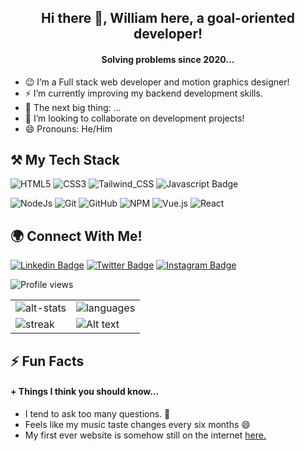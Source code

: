## <div align="center">Hi there 👋, William here, a goal-oriented developer!<div>
#### <div align="center">Solving problems since 2020...<div>


- 😉 I’m a Full stack web developer and motion graphics designer!
- ⚡ I’m currently improving my backend development skills.
- 🌱 The next big thing: ...
- 👯 I’m looking to collaborate on development projects!
- 😄 Pronouns: He/Him
<!---- 🤔 I’m looking to collaborate on projects
 💬 Ask me about ...--> 


## ⚒ My Tech Stack
![HTML5](https://img.shields.io/badge/html5-%23E34F26.svg?style=for-the-badge&logo=html5&logoColor=white)
![CSS3](https://img.shields.io/badge/css3-%231572B6.svg?style=for-the-badge&logo=css3&logoColor=white)
![Tailwind_CSS](https://img.shields.io/badge/Tailwind_CSS-38B2AC?style=for-the-badge&logo=tailwind-css&logoColor=white)
![Javascript Badge](https://img.shields.io/badge/-Javascript-F0DB4F?style=for-the-badge&labelColor=F0DB4F&logo=javascript&logoColor=black)
<!--![Kotlin](https://img.shields.io/badge/Kotlin-f26291?style=for-the-badge&logo=kotlin&logoColor=white)
![PHP](https://img.shields.io/badge/php-7175aa?style=for-the-badge&logo=php&logoColor=white)-->
![NodeJs](https://img.shields.io/badge/NodeJs-ffffff?style=for-the-badge&logo=Node.js&logoColor=6b9f5c)
![Git](https://img.shields.io/badge/git-%23F05033.svg?style=for-the-badge&logo=git&logoColor=white)
![GitHub](https://img.shields.io/badge/github-%23121011.svg?style=for-the-badge&logo=github&logoColor=white)
![NPM](https://img.shields.io/badge/NPM-%23000000.svg?style=for-the-badge&logo=npm&logoColor=white)
![Vue.js](https://img.shields.io/badge/Vue-41b883?style=for-the-badge&logo=vue.js&logoColor=white)
![React](https://img.shields.io/badge/React-000000?style=for-the-badge&logo=React&logoColor=white)
 

<!--### Currently learning
![Flutter](https://img.shields.io/badge/Flutter-%231572B6?style=for-the-badge&logo=flutter&logoColor=white)-->


<!--![Python](https://img.shields.io/badge/python-3670A0?style=for-the-badge&logo=python&logoColor=ffdd54)-->
<!--![Django](https://img.shields.io/badge/django-%23092E20.svg?style=for-the-badge&logo=django&logoColor=white)-->

## 🌍 Connect With Me!
[![Linkedin Badge](https://img.shields.io/badge/-Jesulonimii-0e76a8?style=flat&labelColor=0e76a8&logo=linkedin&logoColor=white)](https://www.linkedin.com/in/jesulonimii)
[![Twitter Badge](https://img.shields.io/badge/-@jesulonimii-1ca0f1?style=flat&labelColor=1ca0f1&logo=twitter&logoColor=white)](https://twitter.com/jesulonimii)
[![Instagram Badge](https://img.shields.io/badge/-@jesulonimii-e84393?style=flat&labelColor=e84393&logo=instagram&logoColor=white)](https://instagram.com/jesulonimii)


![Profile views](https://gpvc.arturio.dev/jesulonimii)

| | |
| --- | --- |
| ![alt-stats](https://github-readme-stats.vercel.app/api?username=jesulonimii&count_private=true&show_icons=true&include_all_commits=true) | ![languages](https://cheesits456-readme-stats.vercel.app/api/top-langs?username=jesulonimii&layout=compact&hide=smarty&refresh=1) |
| ![streak](https://github-readme-streak-stats.herokuapp.com/?user=jesulonimii&) | ![Alt text](https://spotify-recently-played-readme.vercel.app/api?user=31t7xodc6cyonwuak54jckwbfxsy) |


## ⚡ Fun Facts
####  + Things I think you should know...
- I tend to ask too many questions. 🌚
- Feels like my music taste changes every six months 😄
- My first ever website is somehow still on the internet <a href="http://willcode.xtgem.com">here.</a>
